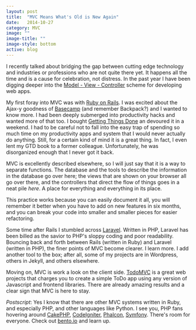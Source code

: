 ```yaml
---
layout: post
title:  "MVC Means What's Old is New Again"
date:   2014-10-27
category: MVC
image: ""
image-title: ""
image-style: bottom
active: blog
---
```


I recently talked about bridging the gap between cutting edge technology and industries or professions who are not quite there yet. It happens all the time and is a cause for celebration, not distress. In the past year I have been digging deeper into the [Model - View - Controller](http://blog.codinghorror.com/understanding-model-view-controller) scheme for developing web apps.

My first foray into MVC was with [Ruby on Rails](http://rubyonrails.org). I was excited about the Ajax-y goodness of [Basecamp](https://basecamp.com) (and remember Backpack?) and I wanted to know more. I had been deeply submerged into productivity hacks and wanted more of that too. I bought [Getting Things Done](http://gettingthingsdone.com) an devoured it in a weekend. I had to be careful not to fall into the easy trap of spending so much time on my productivity apps and system that I would never actually do anything. Still, for a certain kind of mind it is a great thing. In fact, I even lent my GTD book to a former colleague. Unfortunately, he was disorganized enough that I never got it back.

MVC is excellently described elsewhere, so I will just say that it is a way to separate functions. The database and the tools to describe the information in the database go over here; the views that are shown on your browser all go over there, and the controllers that direct the flow of things goes in a neat pile *here*. A place for everything and everything in its place.

This practice works because you can easily document it all, you will remember it better when you have to add on new features in six months, and you can break your code into smaller and smaller pieces for easier refactoring.

Some time after Rails I stumbled across [Laravel](http://laravel.com). Written in PHP, Laravel has been billed as the savior to PHP's sloppy coding and poor readability. Bouncing back and forth between Rails (written in Ruby) and Laravel (written in PHP), the finer points of MVC become clearer. I learn more. I add another tool to the box; after all, some of my projects are in Wordpress, others in Jekyll, and others elsewhere. 

Moving on, MVC is work a look on the client side. [TodoMVC](http://todomvc.com) is a great web projects that charges you to create a simple ToDo app using any version of Javascript and frontend libraries. There are already amazing results and a clear sign that MVC is here to stay.

*Postscript*: Yes I know that there are other MVC systems written in Ruby, and especially PHP, and other languages like Python. I see you, PHP fans hovering around [CakePHP](http://www.cakephp.org), [CodeIgniter](https://ellislab.com/codeigniter), [Phalcon](http://phalconphp.com), [Symfony](http://www.symfony.com). There's room for everyone. Check out [bento.io](http://www.bento.io) and learn up.